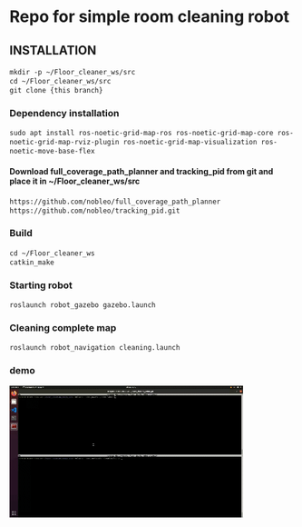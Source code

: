 # Repo for simple room cleaning robot

## INSTALLATION 
    mkdir -p ~/Floor_cleaner_ws/src
    cd ~/Floor_cleaner_ws/src
    git clone {this branch}
### Dependency installation
    sudo apt install ros-noetic-grid-map-ros ros-noetic-grid-map-core ros-noetic-grid-map-rviz-plugin ros-noetic-grid-map-visualization ros-noetic-move-base-flex
#### Download full_coverage_path_planner and tracking_pid from git and place it in ~/Floor_cleaner_ws/src  
    https://github.com/nobleo/full_coverage_path_planner
    https://github.com/nobleo/tracking_pid.git

### Build
    cd ~/Floor_cleaner_ws
    catkin_make

### Starting robot
    roslaunch robot_gazebo gazebo.launch

### Cleaning complete map
    roslaunch robot_navigation cleaning.launch

### demo 
![Demo](/data/house_cleaner_bot.gif)
